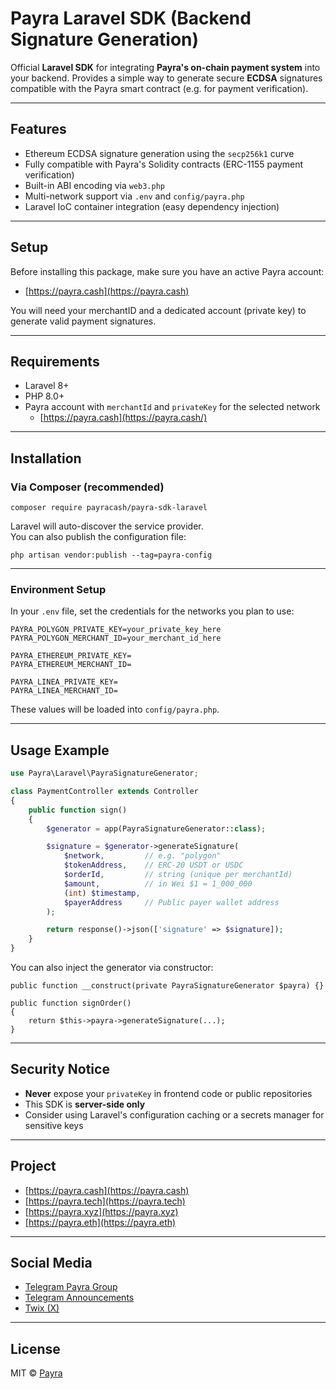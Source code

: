 # Payra Laravel SDK (Backend Signature Generation)

Official **Laravel SDK** for integrating **Payra's on-chain payment system** into your backend.
Provides a simple way to generate secure **ECDSA** signatures compatible with the Payra smart contract (e.g. for payment verification).

---

## Features

- Ethereum ECDSA signature generation using the  `secp256k1`  curve
- Fully compatible with Payra's Solidity contracts (ERC-1155 payment verification)
-   Built-in ABI encoding via  `web3.php`
-   Multi-network support via  `.env`  and  `config/payra.php`
-   Laravel IoC container integration (easy dependency injection)

---

## Setup

Before installing this package, make sure you have an active Payra account:

- [https://payra.cash](https://payra.cash)

You will need your merchantID and a dedicated account (private key) to generate valid payment signatures.

---

## Requirements

-   Laravel 8+
-   PHP 8.0+
-   Payra account with  `merchantId`  and  `privateKey`  for the selected network
    -   [https://payra.cash](https://payra.cash/)

---

## Installation

### Via Composer (recommended)

```
composer require payracash/payra-sdk-laravel
```
Laravel will auto-discover the service provider.  
You can also publish the configuration file:
```
php artisan vendor:publish --tag=payra-config
```

---

### Environment Setup

In your `.env` file, set the credentials for the networks you plan to use:

```
PAYRA_POLYGON_PRIVATE_KEY=your_private_key_here
PAYRA_POLYGON_MERCHANT_ID=your_merchant_id_here

PAYRA_ETHEREUM_PRIVATE_KEY=
PAYRA_ETHEREUM_MERCHANT_ID=

PAYRA_LINEA_PRIVATE_KEY=
PAYRA_LINEA_MERCHANT_ID=
```

These values will be loaded into `config/payra.php`.

---

## Usage Example

```php
use Payra\Laravel\PayraSignatureGenerator;

class PaymentController extends Controller
{
    public function sign()
    {
        $generator = app(PayraSignatureGenerator::class);

        $signature = $generator->generateSignature(
            $network,         // e.g. "polygon"
            $tokenAddress,    // ERC-20 USDT or USDC
            $orderId,         // string (unique per merchantId)
            $amount,          // in Wei $1 = 1_000_000
            (int) $timestamp,
            $payerAddress     // Public payer wallet address
        );

        return response()->json(['signature' => $signature]);
    }
}
```
You can also inject the generator via constructor:

```
public function __construct(private PayraSignatureGenerator $payra) {}

public function signOrder()
{
    return $this->payra->generateSignature(...);
}
```

---

## Security Notice


-   **Never**  expose your  `privateKey`  in frontend code or public repositories    
-   This SDK is  **server-side only**
-   Consider using Laravel's configuration caching or a secrets manager for sensitive keys
---

## Project

-   [https://payra.cash](https://payra.cash)
-   [https://payra.tech](https://payra.tech)
-   [https://payra.xyz](https://payra.xyz)
-   [https://payra.eth](https://payra.eth)

---

## Social Media

- [Telegram Payra Group](https://t.me/+GhTyJJrd4SMyMDA0)
- [Telegram Announcements](https://t.me/payracash)
- [Twix (X)](https://x.com/PayraCash)

---

##  License

MIT © [Payra](https://github.com/payracash)
